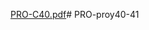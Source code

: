 [PRO-C40.pdf](https://github.com/dianaolvSan2/PRO-proy40-41/files/12035391/PRO-C40.pdf)# PRO-proy40-41
